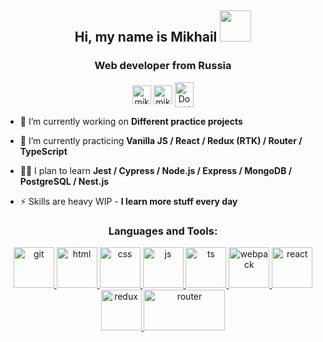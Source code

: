 <h2 align="center">Hi, my name is Mikhail <img src="https://media.giphy.com/media/mGcNjsfWAjY5AEZNw6/giphy.gif" width="50"></h2>
<h3 align="center">Web developer from Russia</h3>

<p align="center">
<a href = "mailto: mikhail@nenashev.dev"><img align="center" src="https://cdn.jsdelivr.net/npm/simple-icons@3.0.1/icons/gmail.svg" alt="mikhail@nenashev.dev" height="30" width="30" /></a> <a href="https://linkedin.com/in/mikhailnenashev" target="blank"><img align="center" src="https://cdn.jsdelivr.net/npm/simple-icons@3.0.1/icons/linkedin.svg" alt="mikhailnenashev" height="30" width="30" /></a> <a href="http://discord.com/users/Donnie_Ergo#1412" target="blank"><img align="center" src="https://cdn.jsdelivr.net/npm/simple-icons@3.0.1/icons/discord.svg" alt="Donnie_Ergo#1412" height="40" width="30" /></a> 
</p>


- 🔭 I’m currently working on **Different practice projects**

- 🌱 I’m currently practicing **Vanilla JS / React / Redux (RTK) / Router / TypeScript**

- 👨‍💻 I plan to learn **Jest / Cypress / Node.js / Express / MongoDB / PostgreSQL / Nest.js**

- ⚡ Skills are heavy WIP - **I learn more stuff every day**


<h3 align="center">Languages and Tools:</h3>
<p align="center">
<a href="https://git-scm.com/" target="blank"> <img src="https://camo.githubusercontent.com/fbfcb9e3dc648adc93bef37c718db16c52f617ad055a26de6dc3c21865c3321d/68747470733a2f2f7777772e766563746f726c6f676f2e7a6f6e652f6c6f676f732f6769742d73636d2f6769742d73636d2d69636f6e2e737667" alt="git" width="65" height="65"/> 
</a>
<a href="https://developer.mozilla.org/en-US/docs/Web/html" target="blank"> <img src="https://www.vectorlogo.zone/logos/w3_html5/w3_html5-icon.svg" alt="html" width="65" height="65"/> </a>
<a href="https://developer.mozilla.org/en-US/docs/Web/CSS" target="blank"> <img src="https://www.vectorlogo.zone/logos/w3_css/w3_css-icon.svg" alt="css" width="65" height="65"/> </a>
<a href="https://developer.mozilla.org/en-US/docs/Web/JavaScript" target="blank"> <img src="https://upload.vectorlogo.zone/logos/javascript/images/239ec8a4-163e-4792-83b6-3f6d96911757.svg" alt="js" width="65" height="65"/> </a>
<a href="https://www.typescriptlang.org/" target="blank"> <img src="https://www.vectorlogo.zone/logos/typescriptlang/typescriptlang-icon.svg" alt="ts" width="65" height="65"/> </a>
<a href="https://webpack.js.org/" target="blank"> <img src="https://www.vectorlogo.zone/logos/js_webpack/js_webpack-icon.svg" alt="webpack" width="65" height="65"/> </a>
<a href="https://reactjs.org/" target="blank"> <img src="https://www.vectorlogo.zone/logos/reactjs/reactjs-icon.svg" alt="react" width="65" height="65"/> </a>
<a href="https://redux.js.org/" target="blank"> <img src="https://raw.githubusercontent.com/detain/svg-logos/780f25886640cef088af994181646db2f6b1a3f8/svg/redux.svg" alt="redux" width="65" height="65"/> </a>
<a href="https://reactrouter.com/" target="blank"> <img src="https://seeklogo.com/images/R/reactrouter-logo-4572B114B5-seeklogo.com.png" alt="router" width="130" height="65"/> </a>
</p>
